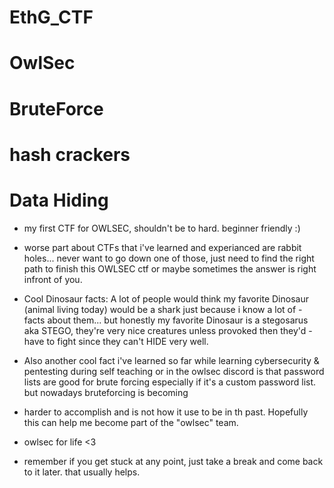 # EthG_CTF
# OwlSec
# BruteForce
# hash crackers
# Data Hiding

- my first CTF for OWLSEC, shouldn't be to hard. beginner friendly :)
- worse part about CTFs that i've learned and experianced are rabbit holes... never want to go down one of those, just need to find the right path to finish this OWLSEC ctf or maybe sometimes the answer is right infront of you.

- Cool Dinosaur facts: A lot of people would think my favorite Dinosaur (animal living today) would be a shark just because i know a lot of - facts about them... but honestly my favorite Dinosaur is a stegosarus aka STEGO, they're very nice creatures unless provoked then they'd - have to fight since they can't HIDE very well.

- Also another cool fact i've learned so far while learning cybersecurity & pentesting during self teaching or in the owlsec discord is that password lists are good for brute forcing especially if it's a custom password list. but nowadays bruteforcing is becoming 
- harder to accomplish and is not how it use to be in th past. Hopefully this can help me become part of the "owlsec" team. 
- owlsec for life <3

 
- remember if you get stuck at any point, just take a break and come back to it later. that usually helps.

